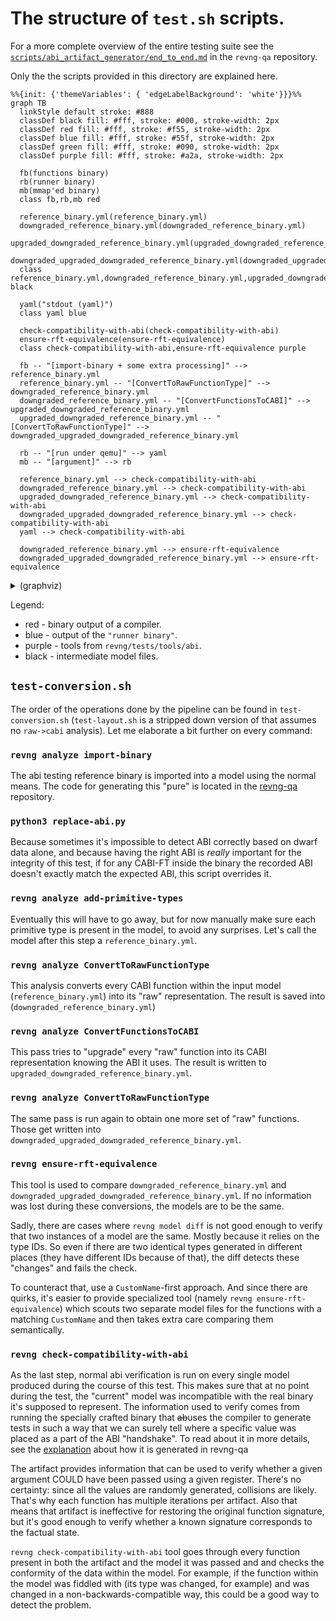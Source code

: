 # The structure of `test.sh` scripts.

For a more complete overview of the entire testing suite see the [`scripts/abi_artifact_generator/end_to_end.md`](https://github.com/revng/revng-qa/blob/develop/scripts/abi_artifact_generator/end_to_end.md) in the `revng-qa` repository.

Only the the scripts provided in this directory are explained here.

```mermaid
%%{init: {'themeVariables': { 'edgeLabelBackground': 'white'}}}%%
graph TB
  linkStyle default stroke: #888
  classDef black fill: #fff, stroke: #000, stroke-width: 2px
  classDef red fill: #fff, stroke: #f55, stroke-width: 2px
  classDef blue fill: #fff, stroke: #55f, stroke-width: 2px
  classDef green fill: #fff, stroke: #090, stroke-width: 2px
  classDef purple fill: #fff, stroke: #a2a, stroke-width: 2px

  fb(functions binary)
  rb(runner binary)
  mb(mmap'ed binary)
  class fb,rb,mb red

  reference_binary.yml(reference_binary.yml)
  downgraded_reference_binary.yml(downgraded_reference_binary.yml)
  upgraded_downgraded_reference_binary.yml(upgraded_downgraded_reference_binary.yml)
  downgraded_upgraded_downgraded_reference_binary.yml(downgraded_upgraded_downgraded_reference_binary.yml)
  class reference_binary.yml,downgraded_reference_binary.yml,upgraded_downgraded_reference_binary.yml,downgraded_upgraded_downgraded_reference_binary.yml black

  yaml("stdout (yaml)")
  class yaml blue

  check-compatibility-with-abi(check-compatibility-with-abi)
  ensure-rft-equivalence(ensure-rft-equivalence)
  class check-compatibility-with-abi,ensure-rft-equivalence purple

  fb -- "[import-binary + some extra processing]" --> reference_binary.yml
  reference_binary.yml -- "[ConvertToRawFunctionType]" --> downgraded_reference_binary.yml
  downgraded_reference_binary.yml -- "[ConvertFunctionsToCABI]" --> upgraded_downgraded_reference_binary.yml
  upgraded_downgraded_reference_binary.yml -- "[ConvertToRawFunctionType]" --> downgraded_upgraded_downgraded_reference_binary.yml

  rb -- "[run under qemu]" --> yaml
  mb -- "[argument]" --> rb

  reference_binary.yml --> check-compatibility-with-abi
  downgraded_reference_binary.yml --> check-compatibility-with-abi
  upgraded_downgraded_reference_binary.yml --> check-compatibility-with-abi
  downgraded_upgraded_downgraded_reference_binary.yml --> check-compatibility-with-abi
  yaml --> check-compatibility-with-abi

  downgraded_reference_binary.yml --> ensure-rft-equivalence
  downgraded_upgraded_downgraded_reference_binary.yml --> ensure-rft-equivalence
```

<details>
  <summary>(graphviz)</summary>

```graphviz
strict digraph {
    "functions binary" [color=red]
    "mmap'ed binary" [color=red]
    "runner binary" [color=red]

    "functions binary" -> "reference_binary.yml" [label="[import-binary + some extra processing]"]
    "reference_binary.yml" -> "downgraded_reference_binary.yml" [label="[ConvertToRawFunctionType]"]
    "downgraded_reference_binary.yml" -> "upgraded_downgraded_reference_binary.yml" [label="[ConvertFunctionsToCABI]"]
    "upgraded_downgraded_reference_binary.yml" -> "downgraded_upgraded_downgraded_reference_binary.yml" [label="[ConvertToRawFunctionType]"]

    "runner binary" -> "stdout (yaml)" [label="[run under qemu]"]
    "mmap'ed binary" -> "runner binary" [label="[argument]"]

    "check-compatibility-with-abi" [color=purple]
    "reference_binary.yml" -> "check-compatibility-with-abi"
    "downgraded_reference_binary.yml" -> "check-compatibility-with-abi"
    "upgraded_downgraded_reference_binary.yml" -> "check-compatibility-with-abi"
    "downgraded_upgraded_downgraded_reference_binary.yml" -> "check-compatibility-with-abi"
    "stdout (yaml)" -> "check-compatibility-with-abi"

    "ensure-rft-equivalence" [color=purple]
    "downgraded_reference_binary.yml" -> "ensure-rft-equivalence"
    "downgraded_upgraded_downgraded_reference_binary.yml" -> "ensure-rft-equivalence"

    "stdout (yaml)" [color=lightblue]
}
```

</details>

Legend:
* red - binary output of a compiler.
* blue - output of the `"runner binary"`.
* purple - tools from `revng/tests/tools/abi`.
* black - intermediate model files.

## `test-conversion.sh`

The order of the operations done by the pipeline can be found in `test-conversion.sh` (`test-layout.sh` is a stripped down version of that assumes no `raw->cabi` analysis). Let me elaborate a bit further on every command:

### `revng analyze import-binary`

The abi testing reference binary is imported into a model using the normal means. The code for generating this "pure" is located in the [revng-qa](https://github.com/revng/revng-qa) repository.

### `python3 replace-abi.py`

Because sometimes it's impossible to detect ABI correctly based on dwarf data alone, and because having the right ABI is _really_ important for the integrity of this test, if for any CABI-FT inside the binary the recorded ABI doesn't exactly match the expected ABI, this script overrides it.

### `revng analyze add-primitive-types`

Eventually this will have to go away, but for now manually make sure each primitive type is present in the model, to avoid any surprises. Let's call the model after this step a `reference_binary.yml`.

### `revng analyze ConvertToRawFunctionType`

This analysis converts every CABI function within the input model (`reference_binary.yml`) into its "raw" representation. The result is saved into (`downgraded_reference_binary.yml`)

### `revng analyze ConvertFunctionsToCABI`

This pass tries to "upgrade" every "raw" function into its CABI representation knowing the ABI it uses. The result is written to `upgraded_downgraded_reference_binary.yml`.

### `revng analyze ConvertToRawFunctionType`

The same pass is run again to obtain one more set of "raw" functions. Those get written into `downgraded_upgraded_downgraded_reference_binary.yml`.

### `revng ensure-rft-equivalence`

This tool is used to compare `downgraded_reference_binary.yml` and `downgraded_upgraded_downgraded_reference_binary.yml`. If no information was lost during these conversions, the models are to be the same.

Sadly, there are cases where `revng model diff` is not good enough to verify that two instances of a model are the same. Mostly because it relies on the type IDs. So even if there are two identical types generated in different places (they have different IDs because of that), the diff detects these "changes" and fails the check.

To counteract that, use a `CustomName`-first approach. And since there are quirks, it's easier to provide specialized tool (namely `revng ensure-rft-equivalence`) which scouts two separate model files for the functions with a matching `CustomName` and then takes extra care comparing them semantically.

### `revng check-compatibility-with-abi`

As the last step, normal abi verification is run on every single model produced during the course of this test. This makes sure that at no point during the test, the "current" model was incompatible with the real binary it's supposed to represent. The information used to verify comes from running the specially crafted binary that ~~ab~~uses the compiler to generate tests in such a way that we can surely tell where a specific value was placed as a part of the ABI "handshake". To read about it in more details, see the [explanation](https://github.com/revng/revng-qa/blob/develop/scripts/abi_artifact_generator/end_to_end.md) about how it is generated in revng-qa

The artifact provides information that can be used to verify whether a given argument COULD have been passed using a given register. There's no certainty: since all the values are randomly generated, collisions are likely. That's why each function has multiple iterations per artifact. Also that means that artifact is ineffective for restoring the original function signature, but it's good enough to verify whether a known signature corresponds to the factual state.

`revng check-compatibility-with-abi` tool goes through every function present in both the artifact and the model it was passed and and checks the conformity of the data within the model. For example, if the function within the model was fiddled with (its type was changed, for example) and was changed in a non-backwards-compatible way, this could be a good way to detect the problem.
